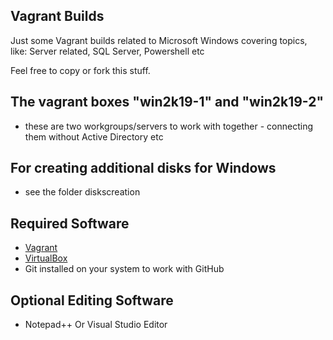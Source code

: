 ## Vagrant Builds

Just some Vagrant builds related to Microsoft Windows covering topics, like:
Server related, SQL Server, Powershell etc

Feel free to copy or fork this stuff. 

## The vagrant boxes "win2k19-1" and "win2k19-2"
* these are two workgroups/servers to work with together - connecting them without Active Directory etc

## For creating additional disks for Windows 
* see the folder diskscreation

## Required Software
* [Vagrant](https://www.vagrantup.com/downloads.html)
* [VirtualBox](https://www.virtualbox.org/wiki/Downloads)
* Git installed on your system to work with GitHub

## Optional Editing Software

* Notepad++ Or Visual Studio Editor
